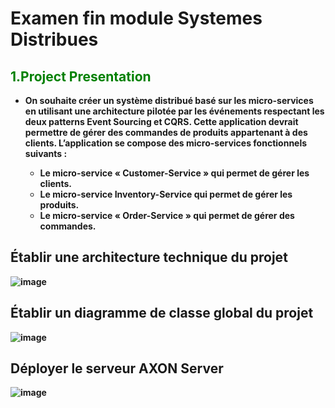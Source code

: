 ﻿# Examen fin module Systemes Distribues
 
 ## <span style="color:green "> 1.Project Presentation</span>
 * <strong style="color:dark">On souhaite créer un système distribué basé sur les micro-services en utilisant une architecture pilotée
par les événements respectant les deux patterns Event Sourcing et CQRS. Cette application devrait
permettre de gérer des commandes de produits appartenant à des clients. L’application se compose
des micro-services fonctionnels suivants :

	- Le micro-service « Customer-Service » qui permet de gérer les clients.
	- Le micro-service Inventory-Service qui permet de gérer les produits.
	- Le micro-service « Order-Service » qui permet de gérer des commandes.

## Établir une architecture technique du projet

![image](https://user-images.githubusercontent.com/84138772/209530041-49539ebb-a5b6-41b3-a0b2-b4df8afc9582.png)

## Établir un diagramme de classe global du projet

![image](https://user-images.githubusercontent.com/84138772/209529681-0fa1744b-0f69-4164-90a7-0ff405c9122e.png)

## Déployer le serveur AXON Server

![image](https://user-images.githubusercontent.com/84138772/209530570-c4fc3344-b086-44cc-b93a-be62bef8a652.png)
